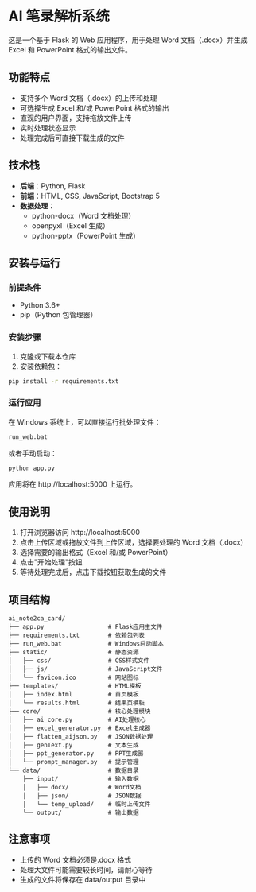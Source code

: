 # AI 笔录解析系统

这是一个基于 Flask 的 Web 应用程序，用于处理 Word 文档（.docx）并生成 Excel 和 PowerPoint 格式的输出文件。

## 功能特点

- 支持多个 Word 文档（.docx）的上传和处理
- 可选择生成 Excel 和/或 PowerPoint 格式的输出
- 直观的用户界面，支持拖放文件上传
- 实时处理状态显示
- 处理完成后可直接下载生成的文件

## 技术栈

- **后端**：Python, Flask
- **前端**：HTML, CSS, JavaScript, Bootstrap 5
- **数据处理**：
  - python-docx（Word 文档处理）
  - openpyxl（Excel 生成）
  - python-pptx（PowerPoint 生成）

## 安装与运行

### 前提条件

- Python 3.6+
- pip（Python 包管理器）

### 安装步骤

1. 克隆或下载本仓库
2. 安装依赖包：

```bash
pip install -r requirements.txt
```

### 运行应用

在 Windows 系统上，可以直接运行批处理文件：

```bash
run_web.bat
```

或者手动启动：

```bash
python app.py
```

应用将在 http://localhost:5000 上运行。

## 使用说明

1. 打开浏览器访问 http://localhost:5000
2. 点击上传区域或拖放文件到上传区域，选择要处理的 Word 文档（.docx）
3. 选择需要的输出格式（Excel 和/或 PowerPoint）
4. 点击"开始处理"按钮
5. 等待处理完成后，点击下载按钮获取生成的文件

## 项目结构

```
ai_note2ca_card/
├── app.py                  # Flask应用主文件
├── requirements.txt        # 依赖包列表
├── run_web.bat             # Windows启动脚本
├── static/                 # 静态资源
│   ├── css/                # CSS样式文件
│   ├── js/                 # JavaScript文件
│   └── favicon.ico         # 网站图标
├── templates/              # HTML模板
│   ├── index.html          # 首页模板
│   └── results.html        # 结果页模板
├── core/                   # 核心处理模块
│   ├── ai_core.py          # AI处理核心
│   ├── excel_generator.py  # Excel生成器
│   ├── flatten_aijson.py   # JSON数据处理
│   ├── genText.py          # 文本生成
│   ├── ppt_generator.py    # PPT生成器
│   └── prompt_manager.py   # 提示管理
└── data/                   # 数据目录
    ├── input/              # 输入数据
    │   ├── docx/           # Word文档
    │   ├── json/           # JSON数据
    │   └── temp_upload/    # 临时上传文件
    └── output/             # 输出数据
```

## 注意事项

- 上传的 Word 文档必须是.docx 格式
- 处理大文件可能需要较长时间，请耐心等待
- 生成的文件将保存在 data/output 目录中
